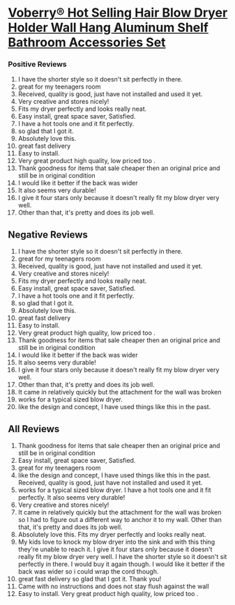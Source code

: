 # [Voberry® Hot Selling Hair Blow Dryer Holder Wall Hang Aluminum Shelf Bathroom Accessories Set](https://products.checkmycream.com/products/Voberry(r)-Hot-Selling-Hair-Blow-Dryer-Holder-Wall-Hang-Aluminum-Shelf-Bathroom-Accessories-Set.html)

### Positive Reviews

<ol>
      <li>I have the shorter style so it doesn&#x27;t sit perfectly in there.</li>
      <li>great for my teenagers room</li>
      <li>Received, quality is good, just have not installed and used it yet.</li>
      <li>Very creative and stores nicely!</li>
      <li>Fits my dryer perfectly and looks really neat.</li>
      <li>Easy install, great space saver,  Satisfied.</li>
      <li>I have a hot tools one and it fit perfectly.  </li>
      <li>so glad that I got it.</li>
      <li>Absolutely love this.</li>
      <li>great fast delivery</li>
      <li>Easy to install.</li>
      <li>Very great product high quality, low priced too .</li>
      <li>Thank goodness for items that sale cheaper then an original price and still be in original condition</li>
      <li>I would like it better if the back was wider</li>
      <li>It also seems very durable!</li>
      <li>I give it four stars only because it doesn&#x27;t really fit my blow dryer very well.</li>
      <li>Other than that, it&#x27;s pretty and does its job well.</li>
</ol>


<h2>Negative Reviews</h2>
<ol>
<li> I have the shorter style so it doesn&#x27;t sit perfectly in there.</li>
<li> great for my teenagers room</li>
<li> Received, quality is good, just have not installed and used it yet.</li>
<li> Very creative and stores nicely!</li>
<li> Fits my dryer perfectly and looks really neat.</li>
<li> Easy install, great space saver,  Satisfied.</li>
<li> I have a hot tools one and it fit perfectly.  </li>
<li> so glad that I got it.</li>
<li> Absolutely love this.</li>
<li> great fast delivery</li>
<li> Easy to install.</li>
<li> Very great product high quality, low priced too .</li>
<li> Thank goodness for items that sale cheaper then an original price and still be in original condition</li>
<li> I would like it better if the back was wider</li>
<li> It also seems very durable!</li>
<li> I give it four stars only because it doesn&#x27;t really fit my blow dryer very well.</li>
<li> Other than that, it&#x27;s pretty and does its job well.</li>
<li> It came in relatively quickly but the attachment for the wall was broken</li>
<li> works for a typical sized blow dryer.  </li>
<li> like the design and concept, I have used things like this in the past.  </li>
</ol>

<h2>All Reviews</h2>

<ol>
    <li> Thank goodness for items that sale cheaper then an original price and still be in original condition</li>
    <li> Easy install, great space saver,  Satisfied.</li>
    <li> great for my teenagers room</li>
    <li> like the design and concept, I have used things like this in the past.  Received, quality is good, just have not installed and used it yet.</li>
    <li> works for a typical sized blow dryer.  I have a hot tools one and it fit perfectly.  It also seems very durable!</li>
    <li> Very creative and stores nicely!</li>
    <li> It came in relatively quickly but the attachment for the wall was broken so I had to figure out a different way to anchor it to my wall. Other than that, it&#x27;s pretty and does its job well.</li>
    <li> Absolutely love this. Fits my dryer perfectly and looks really neat.</li>
    <li> My kids love to knock my blow dryer into the sink and with this thing they&#x27;re unable to reach it. I give it four stars only because it doesn&#x27;t really fit my blow dryer very well. I have the shorter style so it doesn&#x27;t sit perfectly in there. I would buy it again though. I would like it better if the back was wider so i could wrap the cord though.</li>
    <li> great fast delivery so glad that I got it. Thank you!</li>
    <li> Came with no instructions and does not stay flush against the wall</li>
    <li> Easy to install. Very great product high quality, low priced too .</li>
</ol>




